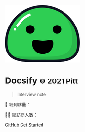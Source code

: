 ![logo](_media/icon.svg)

# Docsify <small>© 2021 Pitt</small>

> Interview note

<p>
  👀 總到訪量：<span id="busuanzi_value_site_pv"></span>
</p>
<p>
  🚴‍♂️ 總訪問人數：<span id="busuanzi_value_site_uv"></span>
</p>

[GitHub](https://github.com/wuzhe0912/interview-docsify)
[Get Started](#Docsify)
